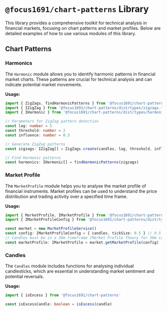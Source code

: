 # `@focus1691/chart-patterns` Library

This library provides a comprehensive toolkit for technical analysis in financial markets, focusing on chart patterns and market profiles. Below are detailed examples of how to use various modules of this library.

## Chart Patterns

### Harmonics

The `Harmonic` module allows you to identify harmonic patterns in financial market charts. These patterns are crucial for technical analysis and can indicate potential market movements.

**Usage:**

```typescript
import { ZigZags, findHarmonicPatterns } from '@focus1691/chart-patterns'
import { IZigZag } from '@focus1691/chart-patterns/dist/types/zigzags.types'
import { IHarmonic } from '@focus1691/chart-patterns/dist/types/harmonics.types'

// Parameters for ZigZag pattern detection
const lag: number = 5
const threshold: number = 2
const influence: number = 0.3

// Generate ZigZag patterns
const zigzags: IZigZag[] = ZigZags.create(candles, lag, threshold, influence)

// Find Harmonic patterns
const harmonics: IHarmonic[] = findHarmonicPatterns(zigzags)
```

### Market Profile

The `MarketProfile` module helps you to analyse the market profile of financial instruments. Market profiles can be used to understand the price distribution and trading activity over a specified time frame.

**Usage:**

```typescript
import { MarketProfile, IMarketProfile } from '@focus1691/chart-patterns'
import { IMarketProfileConfig } from '@focus1691/chart-patterns/dist/types/marketProfile.types'

const market = new MarketProfileService()
const config: IMarketProfileConfig = { candles, tickSize: 0.5 } // 0.5 for BTCUSDT.
// Candles must be in a 30m timeframe (Market Profile Theory for 30m candles)
const marketProfile: IMarketProfile = market.getMarketProfile(config)
```

### Candles

The `Candles` module includes functions for analysing individual candlesticks, which are essential in understanding market sentiment and potential reversals.

**Usage:**

```typescript
import { isExcess } from '@focus1691/chart-patterns'

const isExcessCandle: boolean = isExcess(candle)

